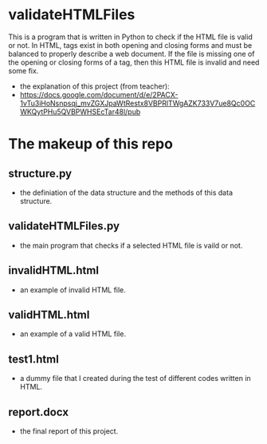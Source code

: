 # validateHTMLFiles
This is a program that is written in Python to check if the HTML file is valid or not. In HTML, tags exist in both opening and closing forms and must be balanced to properly describe a web document.
If the file is missing one of the opening or closing forms of a tag, then this HTML file is invalid and need some fix.
* the explanation of this project (from teacher):
* https://docs.google.com/document/d/e/2PACX-1vTu3iHoNsnpsqj_mvZGXJpaWtRestx8VBPRlTWgAZK733V7ue8Qc0OCWKQytPHu5QVBPWHSEcTar48l/pub

# The makeup of this repo
## structure.py
* the definiation of the data structure and the methods of this data structure.
## validateHTMLFiles.py
* the main program that checks if a selected HTML file is vaild or not.
## invalidHTML.html
* an example of invalid HTML file.
## validHTML.html
* an example of a valid HTML file.
## test1.html
* a dummy file that I created during the test of different codes written in HTML.
## report.docx
* the final report of this project.

